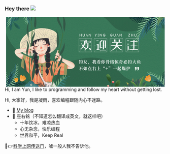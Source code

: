 ### Hey there <img src="https://media.giphy.com/media/hvRJCLFzcasrR4ia7z/giphy.gif" width="25px">

<img align="right" alt="GIF" src="https://github.com/ningyu1/ningyu1/blob/main/plus.gif?raw=true" width="500" height="220" />

Hi, I am Yun, I like to programming and follow my heart without getting lost.

Hi, 大家好，我是凝雨，喜欢编程跟随内心不迷路。

- :memo: [My blog](https://ningyu1.github.io)
- 🌸 座右铭（不知道怎么翻译成英文，就这样吧）
  - 十年饮冰，难凉热血
  - 心无杂念，快乐编程
  - 世界和平，Keep Real

🤫👉[科学上网传送门](https://hideu.app/?f=dn613)，嘘一般人我不告诉他。
